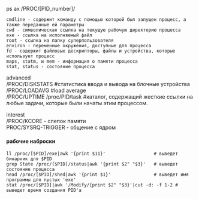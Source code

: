 ps ax
/PROC/[PID_number]/
```
cmdline - содержит команду с помощью которой был запущен процесс, а также переданные ей параметры
cwd - символическая ссылка на текущую рабочую директорию процесса
exe - ссылка на исполняемый файл
root - ссылка на папку суперпользователя
environ - переменные окружения, доступные для процесса
fd - содержит файловые дескрипторы, файлы и устройства, которые использует процесс
maps, statm, и mem - информация о памяти процесса
stat, status - состояние процесса
```
advanced  
/PROC/DISKSTATS #cтатистика ввода и вывода на блочные устройства  
/PROC/LOADAVG   #load average  
/PROC/UPTIME
/proc/PID/task  #каталог, содержащий жесткие ссылки на любые задачи, которые были начаты этим процессом.

interest  
/PROC/KCORE - слепок памяти  
PROC/SYSRQ-TRIGGER - общение с ядром

#### рабочие наброски   
```
ll /proc/[$PID]/exe|awk '{print $11}'                  # выведет бинарник для $PID  
grep State /proc/[$PID]/status|awk '{print $2" "$3}'   # выведет состояние процесса
head /proc/[$PID]/shed|awk '{print $1}'                # выведет имя программы для пустых 'exe'
stat /proc/[$PID]|awk '/Modify/{print $2" "$3}'|cut -d: -f 1-2 # выведет время создания PID'a
```
